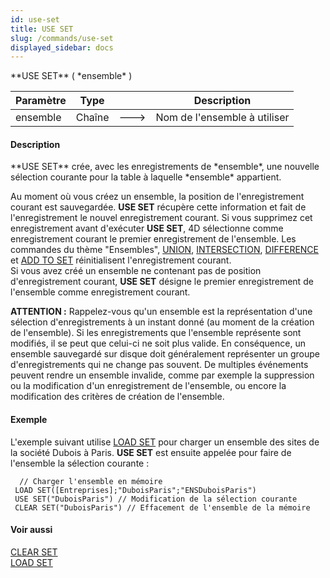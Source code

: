 ```yaml
---
id: use-set
title: USE SET
slug: /commands/use-set
displayed_sidebar: docs
---
```


<!--REF #_command_.USE SET.Syntax-->**USE SET** ( *ensemble* )<!-- END REF-->
<!--REF #_command_.USE SET.Params-->
| Paramètre | Type |  | Description |
| --- | --- | --- | --- |
| ensemble | Chaîne | &#x1F852; | Nom de l'ensemble à utiliser |

<!-- END REF-->

#### Description 

<!--REF #_command_.USE SET.Summary-->**USE SET** crée, avec les enregistrements de *ensemble*, une nouvelle sélection courante pour la table à laquelle *ensemble* appartient.<!-- END REF-->

Au moment où vous créez un ensemble, la position de l'enregistrement courant est sauvegardée. **USE SET** récupère cette information et fait de l'enregistrement le nouvel enregistrement courant. Si vous supprimez cet enregistrement avant d'exécuter **USE SET**, 4D sélectionne comme enregistrement courant le premier enregistrement de l'ensemble. Les commandes du thème "Ensembles", [UNION](union.md), [INTERSECTION](intersection.md), [DIFFERENCE](difference.md) et [ADD TO SET](add-to-set.md)  réinitialisent l'enregistrement courant.   
Si vous avez créé un ensemble ne contenant pas de position d'enregistrement courant, **USE SET** désigne le premier enregistrement de l'ensemble comme enregistrement courant.

**ATTENTION :** Rappelez-vous qu'un ensemble est la représentation d'une sélection d'enregistrements à un instant donné (au moment de la création de l'ensemble). Si les enregistrements que l'ensemble représente sont modifiés, il se peut que celui-ci ne soit plus valide. En conséquence, un ensemble sauvegardé sur disque doit généralement représenter un groupe d'enregistrements qui ne change pas souvent. De multiples événements peuvent rendre un ensemble invalide, comme par exemple la suppression ou la modification d'un enregistrement de l'ensemble, ou encore la modification des critères de création de l'ensemble. 

#### Exemple 

L'exemple suivant utilise [LOAD SET](load-set.md) pour charger un ensemble des sites de la société Dubois à Paris. **USE SET** est ensuite appelée pour faire de l'ensemble la sélection courante :

```4d
  // Charger l'ensemble en mémoire
 LOAD SET([Entreprises];"DuboisParis";"ENSDuboisParis")
 USE SET("DuboisParis") // Modification de la sélection courante
 CLEAR SET("DuboisParis") // Effacement de l'ensemble de la mémoire
```

#### Voir aussi 

[CLEAR SET](clear-set.md)  
[LOAD SET](load-set.md)  